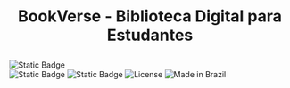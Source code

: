 # <p align="center">BookVerse - Biblioteca Digital para Estudantes</p>

![Static Badge](https://img.shields.io/badge/100%25-darkgreen?label=Status)<br>
![Static Badge](https://img.shields.io/badge/HTML-black?style=for-the-badge&logo=html5&logoColor=%23E34F26)
![Static Badge](https://img.shields.io/badge/JavaScript-000000?logo=javascript)
![License](https://img.shields.io/badge/License-Etec%20Atibaia-8c0a0a)
![Made in Brazil](https://img.shields.io/badge/Made%20in-Brazil-04360d)


